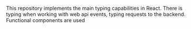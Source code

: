 This repository implements the main typing capabilities in React. There is typing when working with web api events, typing requests to the backend. Functional components are used
